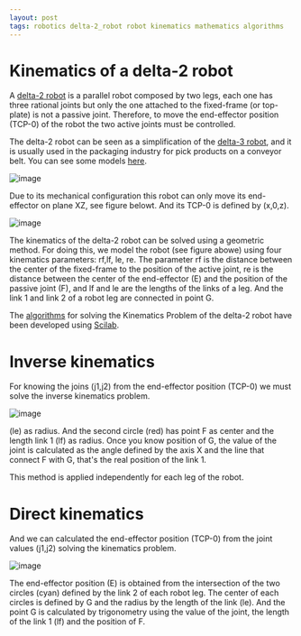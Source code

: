 ```yaml
---
layout: post
tags: robotics delta-2_robot robot kinematics mathematics algorithms
---
```


# Kinematics of a delta-2 robot 

A [delta-2 robot](https://www.youtube.com/watch?v=57WoQSqxPW0) is a parallel robot composed by two legs, each one has three rational joints but only the one attached to the fixed-frame (or top-plate) is not a passive joint. Therefore, to move the end-effector position (TCP-0) of the robot the two active joints must be controlled.

The delta-2 robot can be seen as a simplification of the [delta-3 robot](http://en.wikipedia.org/wiki/Delta_robot), and it is usually used in the packaging industry for pick products on a conveyor belt. You can see some models [here](https://www.google.com/search?q=delta+3+robot).

![image](https://user-images.githubusercontent.com/1392333/150633759-a5bd9f3d-a10a-4ef1-a8fb-4810e656feda.png)

Due to its mechanical configuration this robot can only move its end-effector on plane XZ, see figure belowt. And its TCP-0 is defined by (x,0,z).

![image](https://user-images.githubusercontent.com/1392333/150633766-735d3a7d-bda6-45f3-929f-0503603fc0a8.png)

The kinematics of the delta-2 robot can be solved using a geometric method. For doing this, we model the robot (see figure abowe) using four kinematics parameters: rf,lf, le, re.
The parameter rf is the distance between the center of the fixed-frame to the position of the active joint, re is the distance between the center of the end-effector (E) and the position of the passive joint (F), and lf and le are the lengths of the links of a leg. And the link 1 and link 2 of a robot leg are connected in point G.

The [algorithms](https://github.com/dgerod/RTSX) for solving the Kinematics Problem of the delta-2 robot have been developed using [Scilab](http://www.scilab.org).

# Inverse kinematics

For knowing the joins (j1,j2) from the end-effector position (TCP-0) we must solve the inverse kinematics problem.

![image](https://user-images.githubusercontent.com/1392333/150633772-bd53668d-88f1-4c61-aab4-0d14ab511f4c.png)

(le) as radius. And the second circle (red) has point F as center and the length link 1 (lf) as radius.
Once you know position of G, the value of the joint is calculated as the angle defined by the axis X and the line that connect F with G, that's the real position of the link 1.

This method is applied independently for each leg of the robot.

# Direct kinematics

And we can calculated the end-effector position (TCP-0) from the joint values (j1,j2) solving the kinematics problem.

![image](https://user-images.githubusercontent.com/1392333/150633775-3f549b62-2d19-4ae0-9a07-41bbd7bfb86c.png)

The end-effector position (E) is obtained from the intersection of the two circles (cyan) defined by the link 2 of each robot leg. The center of each circles is defined by G and the radius by the length of the link (le). And the point G is 
calculated by trigonometry using the value of the joint, the length of the link 1 (lf) and the position of F.
